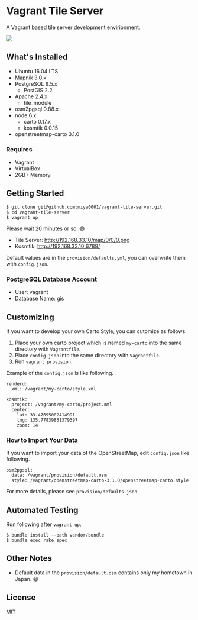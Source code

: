 # Vagrant Tile Server

A Vagrant based tile server development envirionment.

![](https://www.evernote.com/l/ABWtQwn_tP1Fv5c7ZHEgYLrFgcvySIFdR4IB/image.png)

## What's Installed

* Ubuntu 16.04 LTS
* Mapnik 3.0.x
* PostgreSQL 9.5.x
  * PostGIS 2.2
* Apache 2.4.x
  * tile_module
* osm2pgsql 0.88.x
* node 6.x
  * carto 0.17.x
  * kosmtik 0.0.15
* openstreetmap-carto 3.1.0

### Requires

* Vagrant
* VirtualBox
* 2GB+ Memory

## Getting Started

```
$ git clone git@github.com:miya0001/vagrant-tile-server.git
$ cd vagrant-tile-server
$ vagrant up
```

Please wait 20 minutes or so. :smile:

* Tile Server: http://192.168.33.10/map/0/0/0.png
* Kosmtik: http://192.168.33.10:6789/

Default values are in the `provision/defaults.yml`, you can overwrite them with `config.json`.

###  PostgreSQL Database Account

* User: vagrant
* Database Name: gis

## Customizing

If you want to develop your own Carto Style, you can cutomize as follows.

1. Place your own carto project which is named `my-carto` into the same directory with `Vagrantfile`.
2. Place `config.json` into the same directory with `Vagrantfile`.
3. Run `vagrant provision`.

Example of the `config.json` is like following.

```
renderd:
  xml: /vagrant/my-carto/style.xml

kosmtik:
  project: /vagrant/my-carto/project.mml
  center:
    lat: 33.47695002414991
    lng: 135.77839851379397
    zoom: 14
```

### How to Import Your Data

If you want to import your data of the OpenStreetMap, edit `config.json` like following.

```
osm2pgsql:
  data: /vagrant/provision/default.osm
  style: /vagrant/openstreetmap-carto-3.1.0/openstreetmap-carto.style
```

For more details, please see `provision/defaults.json`.

## Automated Testing

Run following after `vagrant up`.

```
$ bundle install --path vendor/bundle
$ bundle exec rake spec
```

## Other Notes

* Default data in the `provision/default.osm` contains only my hometown in Japan. :smile:

## License

MIT
